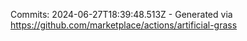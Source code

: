 Commits: 2024-06-27T18:39:48.513Z - Generated via https://github.com/marketplace/actions/artificial-grass
<br>
